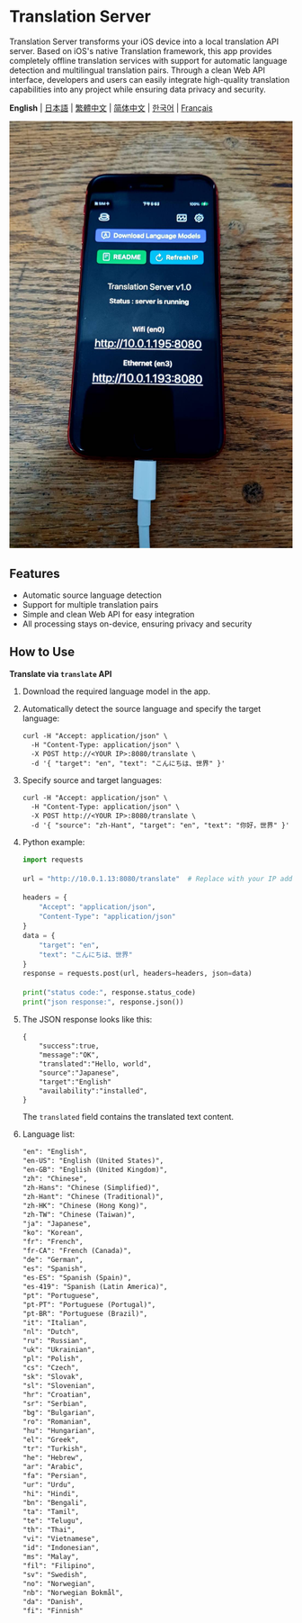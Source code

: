 # Translation Server

Translation Server transforms your iOS device into a local translation API server. Based on iOS's native Translation framework, this app provides completely offline translation services with support for automatic language detection and multilingual translation pairs. Through a clean Web API interface, developers and users can easily integrate high-quality translation capabilities into any project while ensuring data privacy and security.

**English** | [日本語](README.ja.md) | [繁體中文](README.zh-TW.md) | [简体中文](README.zh-CN.md) | [한국어](README.ko.md) | [Français](README.fr.md)

![image](image.jpg)

## Features

- Automatic source language detection
- Support for multiple translation pairs
- Simple and clean Web API for easy integration
- All processing stays on-device, ensuring privacy and security

## How to Use

**Translate via `translate` API**

1. Download the required language model in the app.
2. Automatically detect the source language and specify the target language:
    ```
    curl -H "Accept: application/json" \
      -H "Content-Type: application/json" \
      -X POST http://<YOUR IP>:8080/translate \
      -d '{ "target": "en", "text": "こんにちは、世界" }'
    ```

3. Specify source and target languages:
    ```
    curl -H "Accept: application/json" \
      -H "Content-Type: application/json" \
      -X POST http://<YOUR IP>:8080/translate \
      -d '{ "source": "zh-Hant", "target": "en", "text": "你好，世界" }'
    ```

4. Python example:
    ```python
    import requests

    url = "http://10.0.1.13:8080/translate"  # Replace with your IP address

    headers = {
        "Accept": "application/json",
        "Content-Type": "application/json"
    }
    data = {
        "target": "en",
        "text": "こんにちは、世界"
    }
    response = requests.post(url, headers=headers, json=data)

    print("status code:", response.status_code)
    print("json response:", response.json())
    ```

5. The JSON response looks like this:
    ```
    {
        "success":true,
        "message":"OK",
        "translated":"Hello, world",
        "source":"Japanese",
        "target":"English"
        "availability":"installed",
    }
    ```
    The `translated` field contains the translated text content.

6. Language list:
    ```
    "en": "English",
    "en-US": "English (United States)",
    "en-GB": "English (United Kingdom)",
    "zh": "Chinese",
    "zh-Hans": "Chinese (Simplified)",
    "zh-Hant": "Chinese (Traditional)",
    "zh-HK": "Chinese (Hong Kong)",
    "zh-TW": "Chinese (Taiwan)",
    "ja": "Japanese",
    "ko": "Korean",
    "fr": "French",
    "fr-CA": "French (Canada)",
    "de": "German",
    "es": "Spanish",
    "es-ES": "Spanish (Spain)",
    "es-419": "Spanish (Latin America)",
    "pt": "Portuguese",
    "pt-PT": "Portuguese (Portugal)",
    "pt-BR": "Portuguese (Brazil)",
    "it": "Italian",
    "nl": "Dutch",
    "ru": "Russian",
    "uk": "Ukrainian",
    "pl": "Polish",
    "cs": "Czech",
    "sk": "Slovak",
    "sl": "Slovenian",
    "hr": "Croatian",
    "sr": "Serbian",
    "bg": "Bulgarian",
    "ro": "Romanian",
    "hu": "Hungarian",
    "el": "Greek",
    "tr": "Turkish",
    "he": "Hebrew",
    "ar": "Arabic",
    "fa": "Persian",
    "ur": "Urdu",
    "hi": "Hindi",
    "bn": "Bengali",
    "ta": "Tamil",
    "te": "Telugu",
    "th": "Thai",
    "vi": "Vietnamese",
    "id": "Indonesian",
    "ms": "Malay",
    "fil": "Filipino",
    "sv": "Swedish",
    "no": "Norwegian",
    "nb": "Norwegian Bokmål",
    "da": "Danish",
    "fi": "Finnish"
    ```
